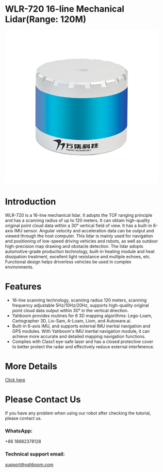 # WLR-720 16-line Mechanical Lidar(Range: 120M)
![](https://github.com/YahboomTechnology/16-line-Mechanical-Lidar/blob/main/WLR-720%2016-line_Mechanical_Lidar.jpg)
# Introduction
WLR-720 is a 16-line mechanical lidar. It adopts the TOF ranging principle and has a scanning radius of up to 120 meters. It can obtain high-quality original point cloud data within a 30° vertical field of view. It has a built-in 6-axis IMU sensor. Angular velocity and acceleration data can be output and viewed through the host computer. This lidar is mainly used for navigation and positioning of low-speed driving vehicles and robots, as well as outdoor high-precision map drawing and obstacle detection. The lidar adopts automotive-grade production technology, built-in heating module and heat dissipation treatment, excellent light resistance and multiple echoes, etc. Functional design helps driverless vehicles be used in complex environments.
# Features
* 16-line scanning technology, scanning radius 120 meters, scanning frequency adjustable 5Hz/10Hz/20Hz, supports high-quality original point cloud data output within 30° in the vertical direction.
* Yahboom provides routines for 6 3D mapping algorithms: Lego-Loam, Cartographer 3D, Lio-Sam, A-Loam, Liom, and Autoware.ai.
* Built-in 6-axis IMU, and supports external IMU inertial navigation and GPS modules. With Yahboom's IMU inertial navigation module, it can achieve more accurate and detailed mapping navigation functions.
* Complies with Class1 eye-safe laser and has a closed protective cover to better protect the radar and effectively reduce external interference.

# More Details
[Click here](https://category.yahboom.net/products/wlr720-16)

# Please Contact Us
If you have any problem when using our robot after checking the tutorial, please contact us.

### WhatsApp:
+86 18682378128

### Technical support email: 
support@yahboom.com
